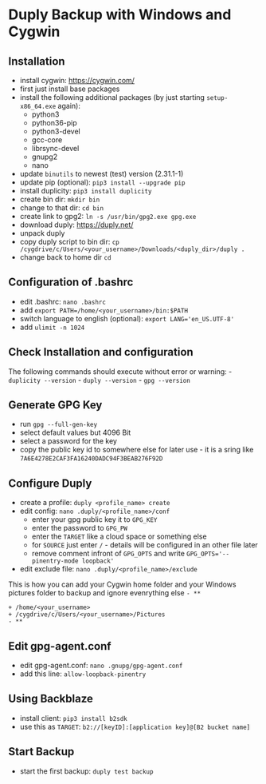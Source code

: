 # Duply Backup with Windows and Cygwin

## Installation
  - install cygwin: <https://cygwin.com/>
  - first just install base packages
  - install the following additional packages (by just starting
    `setup-x86_64.exe` again):
      - python3
      - python36-pip
      - python3-devel
      - gcc-core
      - librsync-devel
      - gnupg2
      - nano
  - update `binutils` to newest (test) version (2.31.1-1)
  - update pip (optional): `pip3 install --upgrade pip`
  - install duplicity: `pip3 install duplicity`
  - create bin dir: `mkdir bin`
  - change to that dir: `cd bin`
  - create link to gpg2: `ln -s /usr/bin/gpg2.exe gpg.exe`
  - download duply: <https://duply.net/>
  - unpack duply
  - copy duply script to bin dir: `cp
    /cygdrive/c/Users/<your_username>/Downloads/<duply_dir>/duply .`
  - change back to home dir `cd`

## Configuration of .bashrc
  - edit .bashrc: `nano .bashrc`
  - add `export PATH=/home/<your_username>/bin:$PATH`
  - switch language to english (optional): `export LANG='en_US.UTF-8'`
  - add `ulimit -n 1024`

## Check Installation and configuration
The following commands should execute without error or warning: -
`duplicity --version` - `duply --version` - `gpg --version`

## Generate GPG Key
  - run `gpg --full-gen-key`
  - select default values but 4096 Bit
  - select a password for the key
  - copy the public key id to somewhere else for later use - it is a
    sring like `7A6E4278E2CAF3FA16240DADC94F3BEAB276F92D`

## Configure Duply
  - create a profile: `duply <profile_name> create`
  - edit config: `nano .duply/<profile_name>/conf`
      - enter your gpg public key it to `GPG_KEY`
      - enter the password to `GPG_PW`
      - enter the `TARGET` like a cloud space or something else
      - for `SOURCE` just enter `/` - details will be configured in an
        other file later
      - remove comment infront of `GPG_OPTS` and write
        `GPG_OPTS='--pinentry-mode loopback'`
  - edit exclude file: `nano .duply/<profile_name>/exclude`

This is how you can add your Cygwin home folder and your Windows
pictures folder to backup and ignore evenrything else `- **`

    + /home/<your_username>
    + /cygdrive/c/Users/<your_username>/Pictures
    - **

## Edit gpg-agent.conf
  - edit gpg-agent.conf: `nano .gnupg/gpg-agent.conf`
  - add this line: `allow-loopback-pinentry`

## Using Backblaze
  - install client: `pip3 install b2sdk`
  - use this as `TARGET`: `b2://[keyID]:[application key]@[B2 bucket
    name]`

## Start Backup
  - start the first backup: `duply test backup`
